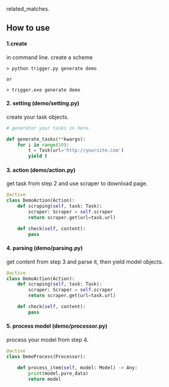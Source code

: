 related_matches.
## How to use


#### 1.create
in command line. create a scheme 
``` 
> python trigger.py generate demo

or

> trigger.exe generate demo
```

#### 2. setting (demo/setting.py)
create your task objects.
```python
# generator your tasks in here.

def generate_tasks(**kwargs):
    for i in range(10):
        t = Task(url='http://yoursite.com')
        yield t
```

#### 3. action (demo/action.py)
get task from step 2 and use scraper to download page.
```python
@active
class DemoAction(Action):
    def scraping(self, task: Task):
        scraper: Scraper = self.scraper
        return scraper.get(url=task.url)

    def check(self, content):
        pass
```

#### 4. parsing (demo/parsing.py)
get content from step 3 and parse it, then yield model objects.
```python
@active
class DemoAction(Action):
    def scraping(self, task: Task):
        scraper: Scraper = self.scraper
        return scraper.get(url=task.url)

    def check(self, content):
        pass
```

#### 5. process model (demo/processor.py)
process your model from step 4.
```python
@active
class DemoProcess(Processor):

    def process_item(self, model: Model) -> Any:
        print(model.pure_data)
        return model      
```



